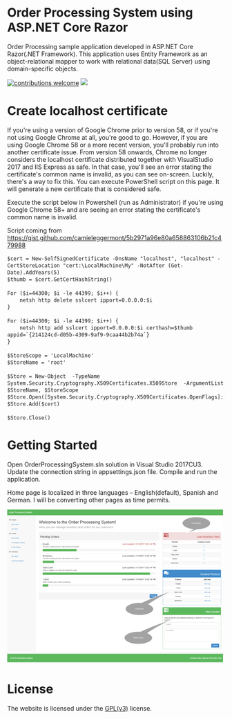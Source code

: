 # Order Processing System using ASP.NET Core Razor
Order Processing sample application developed in ASP.NET Core Razor(.NET Framework). This application uses Entity Framework as an object-relational mapper to work with relational data(SQL Server) using domain-specific objects.

[![contributions welcome](https://img.shields.io/badge/contributions-welcome-brightgreen.svg?style=flat)](https://github.com/abhishekgoenka/Order-Processing-System-using-ASP.NET-Core-Razor/issues)
![](https://opensourcerepo2.visualstudio.com/_apis/public/build/definitions/8a1f66d9-91a2-4271-9dd4-ba35933eb016/1/badge)

# Create localhost certificate
If you're using a version of Google Chrome prior to version 58, or if you're not using Google Chrome at all, you're good to go. However, if you are using Google Chrome 58 or a more recent version, you'll probably run into another certificate issue. From version 58 onwards, Chrome no longer considers the localhost certificate distributed together with VisualStudio 2017 and IIS Express as safe. In that case, you'll see an error stating the certificate's common name is invalid, as you can see on-screen. Luckily, there's a way to fix this. You can execute PowerShell script on this page. It will generate a new certificate that is considered safe.

Execute the script below in Powershell (run as Administrator) if you're using Google Chrome 58+ and are seeing an error stating the certificate's common name is invalid.

Script coming from https://gist.github.com/camieleggermont/5b2971a96e80a658863106b21c479988


```
$cert = New-SelfSignedCertificate -DnsName "localhost", "localhost" -CertStoreLocation "cert:\LocalMachine\My" -NotAfter (Get-Date).AddYears(5)
$thumb = $cert.GetCertHashString()

For ($i=44300; $i -le 44399; $i++) {
    netsh http delete sslcert ipport=0.0.0.0:$i
}

For ($i=44300; $i -le 44399; $i++) {
    netsh http add sslcert ipport=0.0.0.0:$i certhash=$thumb appid=`{214124cd-d05b-4309-9af9-9caa44b2b74a`}
}

$StoreScope = 'LocalMachine'
$StoreName = 'root'

$Store = New-Object  -TypeName System.Security.Cryptography.X509Certificates.X509Store  -ArgumentList $StoreName, $StoreScope
$Store.Open([System.Security.Cryptography.X509Certificates.OpenFlags]::ReadWrite)
$Store.Add($cert)

$Store.Close()
```

# Getting Started
Open OrderProcessingSystem.sln solution in Visual Studio 2017CU3. Update the connection string in appsettings.json file. Compile and run the application.

Home page is localized in three languages – English(default), Spanish and German. I will be converting other pages as time permits.

![Screenshot](/.github/screenshot.png)
# License
The website is licensed under the [GPL(v3)](https://www.gnu.org/licenses/gpl-3.0.en.html) license.
